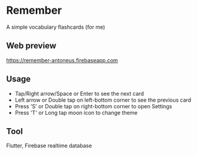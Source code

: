 # Remember
A simple vocabulary flashcards (for me)
## Web preview
https://remember-antoneus.firebaseapp.com
## Usage
- Tap/Right arrow/Space or Enter to see the next card
- Left arrow or Double tap on left-bottom corner to see the previous card
- Press 'S' or Double tap on right-bottom corner to open Settings
- Press 'T' or Long tap moon icon to change theme
## Tool
Flutter, Firebase realtime database
